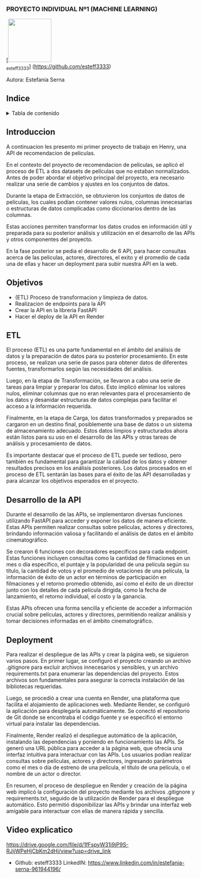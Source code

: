 ### PROYECTO INDIVIDUAL Nº1 (MACHINE LEARNING)

[<img src= "https://www.iberdrola.com/documents/20125/40921/machine_learning_746x419.jpg/15ff7571-4cfc-d9f0-5ef4-9c2e9306ad88?t=1627968463400" width=115><br><sub>esteff3333</sub>] (https://github.com/esteff3333)


Autora: Estefania Serna 



## Indice
<!-- TABLA DE CONTENIDO -->
<details>
  <summary>Tabla de contenido </summary>
  <ol>
    <li><a href="#Indice">Indice</a></li>
    <li><a href="#Introduccion">Introduccion</a></li>
    <li><a href="#Objetivos">Objectivos</a></li>
    <li><a href="#ETL">ETL</a></li>
    <li><a href="#Desarrollo de la API">Desarrollo de la API</a></li>
    <li><a href="#Deployment">Deployment</a></li>
    <li><a href="#Video explicativo">Video explicativo</a></li>
  </ol>
</details>



## Introduccion 
A continuacion les presento mi primer proyecto de trabajo en Henry, una API de recomendacion de peliculas.

En el contexto del proyecto de recomendacion de películas, se aplicó el proceso de ETL a dos datasets de películas que no estaban normalizados. Antes de poder abordar el objetivo principal del proyecto, era necesario realizar una serie de cambios y ajustes en los conjuntos de datos.

Durante la etapa de Extracción, se obtuvieron los conjuntos de datos de películas, los cuales podían contener valores nulos, columnas innecesarias o estructuras de datos complicadas como diccionarios dentro de las columnas.

Estas acciones permiten transformar los datos crudos en información útil y preparada para su posterior análisis y utilización en el desarrollo de las APIs y otros componentes del proyecto.

En la fase posterior se pedia el desarrollo de 6 API, para hacer consultas acerca de las peliculas, actores, directores, el exito y el promedio de cada una de ellas y hacer un deployment para subir nuestra API en la web.


## Objetivos

- (ETL) Proceso de transformacion y limpieza de datos.
- Realizacion de endpoints para la API
- Crear la API en la libreria FastAPI
- Hacer el deploy de la API en Render


## ETL

El proceso (ETL) es una parte fundamental en el ámbito del análisis de datos y la preparación de datos para su posterior procesamiento. En este proceso, se realizan una serie de pasos para obtener datos de diferentes fuentes, transformarlos según las necesidades del análisis.

Luego, en la etapa de Transformación, se llevaron a cabo una serie de tareas para limpiar y preparar los datos. Esto implicó eliminar los valores nulos, eliminar columnas que no eran relevantes para el procesamiento de los datos y desanidar estructuras de datos complejas para facilitar el acceso a la información requerida.

Finalmente, en la etapa de Carga, los datos transformados y preparados se cargaron en un destino final, posiblemente una base de datos o un sistema de almacenamiento adecuado. Estos datos limpios y estructurados ahora están listos para su uso en el desarrollo de las APIs y otras tareas de análisis y procesamiento de datos.

Es importante destacar que el proceso de ETL puede ser tedioso, pero también es fundamental para garantizar la calidad de los datos y obtener resultados precisos en los análisis posteriores. Los datos procesados en el proceso de ETL sentarán las bases para el éxito de las API desarrolladas y para alcanzar los objetivos esperados en el proyecto.


## Desarrollo de la API
Durante el desarrollo de las APIs, se implementaron diversas funciones utilizando FastAPI para acceder y exponer los datos de manera eficiente. Estas APIs permiten realizar consultas sobre películas, actores y directores, brindando información valiosa y facilitando el análisis de datos en el ámbito cinematográfico.

Se crearon 6 funciones con decoradores específicos para cada endpoint. Estas funciones incluyen consultas como la cantidad de filmaciones en un mes o día específico, el puntaje y la popularidad de una película según su título, la cantidad de votos y el promedio de votaciones de una película, la información de éxito de un actor en términos de participación en filmaciones y el retorno promedio obtenido, así como el éxito de un director junto con los detalles de cada película dirigida, como la fecha de lanzamiento, el retorno individual, el costo y la ganancia.

Estas APIs ofrecen una forma sencilla y eficiente de acceder a información crucial sobre películas, actores y directores, permitiendo realizar análisis y tomar decisiones informadas en el ámbito cinematográfico.



## Deployment
Para realizar el despliegue de las APIs y crear la página web, se siguieron varios pasos. En primer lugar, se configuró el proyecto creando un archivo .gitignore para excluir archivos innecesarios y sensibles, y un archivo requirements.txt para enumerar las dependencias del proyecto. Estos archivos son fundamentales para asegurar la correcta instalación de las bibliotecas requeridas.

Luego, se procedió a crear una cuenta en Render, una plataforma que facilita el alojamiento de aplicaciones web. Mediante Render, se configuró la aplicación para desplegarla automáticamente. Se conectó el repositorio de Git donde se encontraba el código fuente y se especificó el entorno virtual para instalar las dependencias.

Finalmente, Render realizó el despliegue automático de la aplicación, instalando las dependencias y poniendo en funcionamiento las APIs. Se generó una URL pública para acceder a la página web, que ofrecía una interfaz intuitiva para interactuar con las APIs. Los usuarios podían realizar consultas sobre películas, actores y directores, ingresando parámetros como el mes o día de estreno de una película, el título de una película, o el nombre de un actor o director.

En resumen, el proceso de despliegue en Render y creación de la página web implicó la configuración del proyecto mediante los archivos .gitignore y requirements.txt, seguido de la utilización de Render para el despliegue automático. Esto permitió disponibilizar las APIs y brindar una interfaz web amigable para interactuar con ellas de manera rápida y sencilla.


## Video explicatico 

https://drive.google.com/file/d/1fFspyW31i9jP9S-RJijWPeHjCbKm2dHj/view?usp=drive_link

- Github: esteff3333
LinkedIN: https://www.linkedin.com/in/estefania-serna-961944196/

